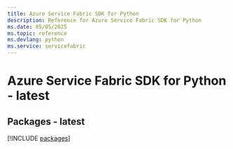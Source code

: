 ```yaml
---
title: Azure Service Fabric SDK for Python
description: Reference for Azure Service Fabric SDK for Python
ms.date: 05/05/2025
ms.topic: reference
ms.devlang: python
ms.service: servicefabric
---
```

# Azure Service Fabric SDK for Python - latest
## Packages - latest
[!INCLUDE [packages](service-fabric-index.md)]